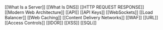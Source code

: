 [[What Is a Server]]
[[What Is DNS]]
[[HTTP REQUEST RESPONSE]]
[[Modern Web Architecture]]
[[API]]
[[API Keys]]
[[WebSockets]]
[[Load Balancer]]
[[Web Caching]]
[[Content Delivery Networks]]
[[WAF]]
[[URL]]
[[Access Controls]]
[[IDOR]]
[[XSS]]
[[SQLi]]